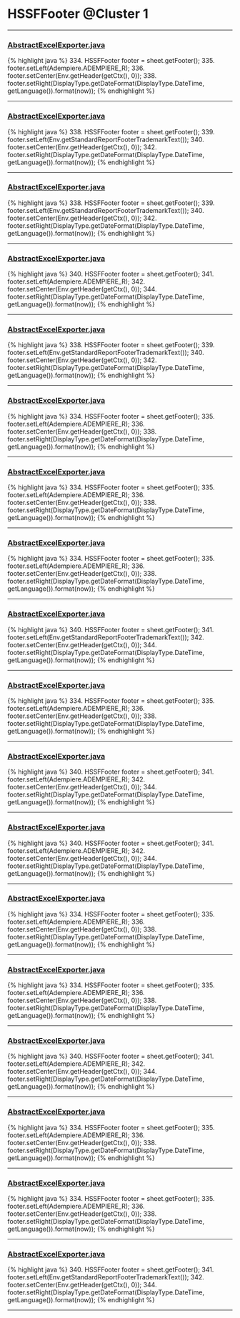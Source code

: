 # HSSFFooter @Cluster 1

***

### [AbstractExcelExporter.java](https://searchcode.com/codesearch/view/102528302/)
{% highlight java %}
334. HSSFFooter footer = sheet.getFooter();
335. footer.setLeft(Adempiere.ADEMPIERE_R);
336. footer.setCenter(Env.getHeader(getCtx(), 0));
338. footer.setRight(DisplayType.getDateFormat(DisplayType.DateTime, getLanguage()).format(now));
{% endhighlight %}

***

### [AbstractExcelExporter.java](https://searchcode.com/codesearch/view/59777594/)
{% highlight java %}
338. HSSFFooter footer = sheet.getFooter();
339. footer.setLeft(Env.getStandardReportFooterTrademarkText());
340. footer.setCenter(Env.getHeader(getCtx(), 0));
342. footer.setRight(DisplayType.getDateFormat(DisplayType.DateTime, getLanguage()).format(now));
{% endhighlight %}

***

### [AbstractExcelExporter.java](https://searchcode.com/codesearch/view/61401276/)
{% highlight java %}
338. HSSFFooter footer = sheet.getFooter();
339. footer.setLeft(Env.getStandardReportFooterTrademarkText());
340. footer.setCenter(Env.getHeader(getCtx(), 0));
342. footer.setRight(DisplayType.getDateFormat(DisplayType.DateTime, getLanguage()).format(now));
{% endhighlight %}

***

### [AbstractExcelExporter.java](https://searchcode.com/codesearch/view/62551719/)
{% highlight java %}
340. HSSFFooter footer = sheet.getFooter();
341. footer.setLeft(Adempiere.ADEMPIERE_R);
342. footer.setCenter(Env.getHeader(getCtx(), 0));
344. footer.setRight(DisplayType.getDateFormat(DisplayType.DateTime, getLanguage()).format(now));
{% endhighlight %}

***

### [AbstractExcelExporter.java](https://searchcode.com/codesearch/view/62628992/)
{% highlight java %}
338. HSSFFooter footer = sheet.getFooter();
339. footer.setLeft(Env.getStandardReportFooterTrademarkText());
340. footer.setCenter(Env.getHeader(getCtx(), 0));
342. footer.setRight(DisplayType.getDateFormat(DisplayType.DateTime, getLanguage()).format(now));
{% endhighlight %}

***

### [AbstractExcelExporter.java](https://searchcode.com/codesearch/view/63385794/)
{% highlight java %}
334. HSSFFooter footer = sheet.getFooter();
335. footer.setLeft(Adempiere.ADEMPIERE_R);
336. footer.setCenter(Env.getHeader(getCtx(), 0));
338. footer.setRight(DisplayType.getDateFormat(DisplayType.DateTime, getLanguage()).format(now));
{% endhighlight %}

***

### [AbstractExcelExporter.java](https://searchcode.com/codesearch/view/63585397/)
{% highlight java %}
334. HSSFFooter footer = sheet.getFooter();
335. footer.setLeft(Adempiere.ADEMPIERE_R);
336. footer.setCenter(Env.getHeader(getCtx(), 0));
338. footer.setRight(DisplayType.getDateFormat(DisplayType.DateTime, getLanguage()).format(now));
{% endhighlight %}

***

### [AbstractExcelExporter.java](https://searchcode.com/codesearch/view/63687137/)
{% highlight java %}
334. HSSFFooter footer = sheet.getFooter();
335. footer.setLeft(Adempiere.ADEMPIERE_R);
336. footer.setCenter(Env.getHeader(getCtx(), 0));
338. footer.setRight(DisplayType.getDateFormat(DisplayType.DateTime, getLanguage()).format(now));
{% endhighlight %}

***

### [AbstractExcelExporter.java](https://searchcode.com/codesearch/view/3305415/)
{% highlight java %}
340. HSSFFooter footer = sheet.getFooter();
341. footer.setLeft(Env.getStandardReportFooterTrademarkText());
342. footer.setCenter(Env.getHeader(getCtx(), 0));
344. footer.setRight(DisplayType.getDateFormat(DisplayType.DateTime, getLanguage()).format(now));
{% endhighlight %}

***

### [AbstractExcelExporter.java](https://searchcode.com/codesearch/view/8373941/)
{% highlight java %}
334. HSSFFooter footer = sheet.getFooter();
335. footer.setLeft(Adempiere.ADEMPIERE_R);
336. footer.setCenter(Env.getHeader(getCtx(), 0));
338. footer.setRight(DisplayType.getDateFormat(DisplayType.DateTime, getLanguage()).format(now));
{% endhighlight %}

***

### [AbstractExcelExporter.java](https://searchcode.com/codesearch/view/125664761/)
{% highlight java %}
340. HSSFFooter footer = sheet.getFooter();
341. footer.setLeft(Adempiere.ADEMPIERE_R);
342. footer.setCenter(Env.getHeader(getCtx(), 0));
344. footer.setRight(DisplayType.getDateFormat(DisplayType.DateTime, getLanguage()).format(now));
{% endhighlight %}

***

### [AbstractExcelExporter.java](https://searchcode.com/codesearch/view/126228263/)
{% highlight java %}
340. HSSFFooter footer = sheet.getFooter();
341. footer.setLeft(Adempiere.ADEMPIERE_R);
342. footer.setCenter(Env.getHeader(getCtx(), 0));
344. footer.setRight(DisplayType.getDateFormat(DisplayType.DateTime, getLanguage()).format(now));
{% endhighlight %}

***

### [AbstractExcelExporter.java](https://searchcode.com/codesearch/view/127474998/)
{% highlight java %}
334. HSSFFooter footer = sheet.getFooter();
335. footer.setLeft(Adempiere.ADEMPIERE_R);
336. footer.setCenter(Env.getHeader(getCtx(), 0));
338. footer.setRight(DisplayType.getDateFormat(DisplayType.DateTime, getLanguage()).format(now));
{% endhighlight %}

***

### [AbstractExcelExporter.java](https://searchcode.com/codesearch/view/127623755/)
{% highlight java %}
334. HSSFFooter footer = sheet.getFooter();
335. footer.setLeft(Adempiere.ADEMPIERE_R);
336. footer.setCenter(Env.getHeader(getCtx(), 0));
338. footer.setRight(DisplayType.getDateFormat(DisplayType.DateTime, getLanguage()).format(now));
{% endhighlight %}

***

### [AbstractExcelExporter.java](https://searchcode.com/codesearch/view/128658872/)
{% highlight java %}
340. HSSFFooter footer = sheet.getFooter();
341. footer.setLeft(Adempiere.ADEMPIERE_R);
342. footer.setCenter(Env.getHeader(getCtx(), 0));
344. footer.setRight(DisplayType.getDateFormat(DisplayType.DateTime, getLanguage()).format(now));
{% endhighlight %}

***

### [AbstractExcelExporter.java](https://searchcode.com/codesearch/view/129711141/)
{% highlight java %}
334. HSSFFooter footer = sheet.getFooter();
335. footer.setLeft(Adempiere.ADEMPIERE_R);
336. footer.setCenter(Env.getHeader(getCtx(), 0));
338. footer.setRight(DisplayType.getDateFormat(DisplayType.DateTime, getLanguage()).format(now));
{% endhighlight %}

***

### [AbstractExcelExporter.java](https://searchcode.com/codesearch/view/130483760/)
{% highlight java %}
334. HSSFFooter footer = sheet.getFooter();
335. footer.setLeft(Adempiere.ADEMPIERE_R);
336. footer.setCenter(Env.getHeader(getCtx(), 0));
338. footer.setRight(DisplayType.getDateFormat(DisplayType.DateTime, getLanguage()).format(now));
{% endhighlight %}

***

### [AbstractExcelExporter.java](https://searchcode.com/codesearch/view/130576137/)
{% highlight java %}
340. HSSFFooter footer = sheet.getFooter();
341. footer.setLeft(Env.getStandardReportFooterTrademarkText());
342. footer.setCenter(Env.getHeader(getCtx(), 0));
344. footer.setRight(DisplayType.getDateFormat(DisplayType.DateTime, getLanguage()).format(now));
{% endhighlight %}

***

